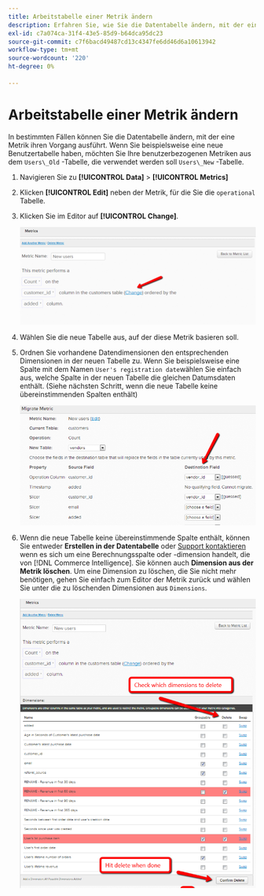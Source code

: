 ```yaml
---
title: Arbeitstabelle einer Metrik ändern
description: Erfahren Sie, wie Sie die Datentabelle ändern, mit der eine Metrik ihren Vorgang ausführt.
exl-id: c7a074ca-31f4-43e5-85d9-b64dca95dc23
source-git-commit: c7f6bacd49487cd13c4347fe6dd46d6a10613942
workflow-type: tm+mt
source-wordcount: '220'
ht-degree: 0%

---
```


# Arbeitstabelle einer Metrik ändern

In bestimmten Fällen können Sie die Datentabelle ändern, mit der eine Metrik ihren Vorgang ausführt. Wenn Sie beispielsweise eine neue Benutzertabelle haben, möchten Sie Ihre benutzerbezogenen Metriken aus dem  `Users\_Old` -Tabelle, die verwendet werden soll `Users\_New` -Tabelle.

1. Navigieren Sie zu **[!UICONTROL Data]** > **[!UICONTROL Metrics]**
1. Klicken **[!UICONTROL Edit]** neben der Metrik, für die Sie die `operational` Tabelle.
1. Klicken Sie im Editor auf **[!UICONTROL Change]**.

   ![](../../assets/change-metrics-1.png)
1. Wählen Sie die neue Tabelle aus, auf der diese Metrik basieren soll.
1. Ordnen Sie vorhandene Datendimensionen den entsprechenden Dimensionen in der neuen Tabelle zu. Wenn Sie beispielsweise eine Spalte mit dem Namen `User's registration date`wählen Sie einfach aus, welche Spalte in der neuen Tabelle die gleichen Datumsdaten enthält. (Siehe nächsten Schritt, wenn die neue Tabelle keine übereinstimmenden Spalten enthält)

   ![](../../assets/change-metrics-2.png)

1. Wenn die neue Tabelle keine übereinstimmende Spalte enthält, können Sie entweder **Erstellen in der Datentabelle** oder [Support kontaktieren](https://experienceleague.adobe.com/docs/commerce-knowledge-base/kb/troubleshooting/miscellaneous/mbi-service-policies.html) wenn es sich um eine Berechnungsspalte oder -dimension handelt, die von [!DNL Commerce Intelligence]. Sie können auch **Dimension aus der Metrik löschen**. Um eine Dimension zu löschen, die Sie nicht mehr benötigen, gehen Sie einfach zum Editor der Metrik zurück und wählen Sie unter die zu löschenden Dimensionen aus `Dimensions`.

   ![](../../assets/change-metrics-3.png)
